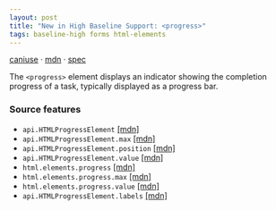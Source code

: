 ```yaml
---
layout: post
title: "New in High Baseline Support: <progress>"
tags: baseline-high forms html-elements
---
```


[caniuse](https://caniuse.com/?search=progress) · [mdn](https://developer.mozilla.org/en-US/search?q=<progress>) · [spec](https://html.spec.whatwg.org/multipage/form-elements.html#the-progress-element)

The `<progress>` element displays an indicator showing the completion progress of a task, typically displayed as a progress bar.

### Source features

- ``api.HTMLProgressElement`` [[mdn]](https://developer.mozilla.org/en-US/search?q=api.HTMLProgressElement)
- ``api.HTMLProgressElement.max`` [[mdn]](https://developer.mozilla.org/en-US/search?q=api.HTMLProgressElement.max)
- ``api.HTMLProgressElement.position`` [[mdn]](https://developer.mozilla.org/en-US/search?q=api.HTMLProgressElement.position)
- ``api.HTMLProgressElement.value`` [[mdn]](https://developer.mozilla.org/en-US/search?q=api.HTMLProgressElement.value)
- ``html.elements.progress`` [[mdn]](https://developer.mozilla.org/en-US/search?q=html.elements.progress)
- ``html.elements.progress.max`` [[mdn]](https://developer.mozilla.org/en-US/search?q=html.elements.progress.max)
- ``html.elements.progress.value`` [[mdn]](https://developer.mozilla.org/en-US/search?q=html.elements.progress.value)
- ``api.HTMLProgressElement.labels`` [[mdn]](https://developer.mozilla.org/en-US/search?q=api.HTMLProgressElement.labels)
